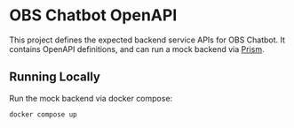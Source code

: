# OBS Chatbot OpenAPI

This project defines the expected backend service APIs for OBS Chatbot. It contains OpenAPI definitions, and can run a mock backend via [Prism](https://github.com/stoplightio/prism).

## Running Locally

Run the mock backend via docker compose:

```
docker compose up
```